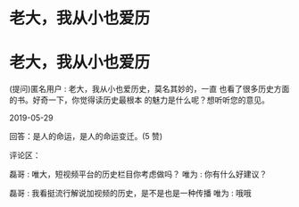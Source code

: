 # 老大，我从小也爱历

# 老大，我从小也爱历

(提问)匿名用户 : 老大，我从小也爱历史，莫名其妙的，一直 也看了很多历史方面的书。好奇一下，你觉得读历史最根本 的魅力是什么呢？想听听您的意见。

2019-05-29

回答：是人的命运，是人的命运变迁。(5 赞)

评论区：

磊哥 : 唯大，短视频平台的历史栏目你考虑做吗？ 唯为 : 你有什么好建议？

磊哥 : 我看挺流行解说加视频的历史，是不是也是一种传播 唯为 : 哦哦